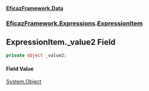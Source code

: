 #### [EficazFramework.Data](EficazFrameworkData.md 'EficazFramework Data')
### [EficazFramework.Expressions](EficazFrameworkData.md#EficazFramework.Expressions 'EficazFramework.Expressions').[ExpressionItem](EficazFramework.Expressions/ExpressionItem.md 'EficazFramework.Expressions.ExpressionItem')

## ExpressionItem._value2 Field

```csharp
private object _value2;
```

#### Field Value
[System.Object](https://docs.microsoft.com/en-us/dotnet/api/System.Object 'System.Object')